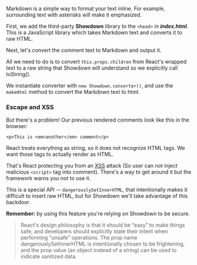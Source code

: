 Markdown is a simple way to format your text inline. For example, surrounding text with asterisks will make it emphasized.

First, we add the third-party **Showdown** library to the `<head>` in ***index.html***. This is a JavaScript library which takes Markdown text and converts it to raw HTML. 

Next, let's convert the comment text to Markdown and output it.

All we need to do is to convert `this.props.children` from React's wrapped text to a raw string that Showdown will understand so we explicitly call toString().

We instantiate converter with `new Showdown.converter()`, and use the `makeHtml` method to convert the Markdown text to html.

### Escape and XSS

But there's a problem! Our previous rendered comments look like this in the browser: 

```
<p>This is <em>another</em> comment</p>
```

React treats everything as string, so it does not recognize HTML tags. We want those tags to actually render as HTML.

That's React protecting you from an <a href="http://en.wikipedia.org/wiki/Cross-site_scripting" target="_blank">XSS</a> attack 
(So user can not inject malicious `<script>` tag into comment). There's a way to get around it but the framework warns you not to use it.

This is a special API -- `dangerouslySetInnerHTML`, that intentionally makes it difficult to insert raw HTML, but for Showdown we'll take advantage of this backdoor.

**Remember:** by using this feature you're relying on Showdown to be secure.

> React's design philosophy is that it should be “easy” to make things safe, and developers should explicitly state their intent when performing “unsafe” operations. 
The prop name dangerouslySetInnerHTML is intentionally chosen to be frightening, and the prop value (an object instead of a string) can be used to indicate sanitized data.

